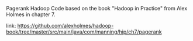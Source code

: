 Pagerank Hadoop Code based on the book "Hadoop in Practice" from Alex Holmes in chapter 7. 

link: https://github.com/alexholmes/hadoop-book/tree/master/src/main/java/com/manning/hip/ch7/pagerank


